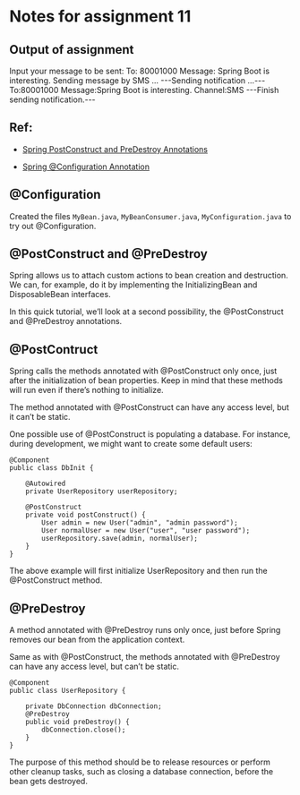 # Notes for assignment 11

## Output of assignment
Input your message to be sent:
To: 80001000
Message: Spring Boot is interesting.
Sending message by SMS ...
---Sending notification ...---
To:80001000
Message:Spring Boot is interesting.
Channel:SMS
---Finish sending notification.---


## Ref: 

- [Spring PostConstruct and PreDestroy Annotations](https://www.baeldung.com/spring-postconstruct-predestroy)

- [Spring @Configuration Annotation](https://www.digitalocean.com/community/tutorials/spring-configuration-annotation)

## @Configuration

Created the files `MyBean.java`, `MyBeanConsumer.java`, `MyConfiguration.java` to try out @Configuration.


## @PostConstruct and @PreDestroy
Spring allows us to attach custom actions to bean creation and destruction. We can, for example, do it by implementing the InitializingBean and DisposableBean interfaces.

In this quick tutorial, we’ll look at a second possibility, the @PostConstruct and @PreDestroy annotations.

## @PostContruct

Spring calls the methods annotated with @PostConstruct only once, just after the initialization of bean properties. Keep in mind that these methods will run even if there’s nothing to initialize.

The method annotated with @PostConstruct can have any access level, but it can’t be static.

One possible use of @PostConstruct is populating a database. For instance, during development, we might want to create some default users:

```
@Component
public class DbInit {

    @Autowired
    private UserRepository userRepository;

    @PostConstruct
    private void postConstruct() {
        User admin = new User("admin", "admin password");
        User normalUser = new User("user", "user password");
        userRepository.save(admin, normalUser);
    }
}
```

The above example will first initialize UserRepository and then run the @PostConstruct method.


## @PreDestroy

A method annotated with @PreDestroy runs only once, just before Spring removes our bean from the application context.


Same as with @PostConstruct, the methods annotated with @PreDestroy can have any access level, but can’t be static.

```
@Component
public class UserRepository {

    private DbConnection dbConnection;
    @PreDestroy
    public void preDestroy() {
        dbConnection.close();
    }
}
```

The purpose of this method should be to release resources or perform other cleanup tasks, such as closing a database connection, before the bean gets destroyed.




